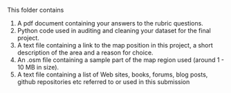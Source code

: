 This folder contains
1. A pdf document containing your answers to the rubric questions.
2. Python code used in auditing and cleaning your dataset for the final project. 
3. A text file containing a link to the map position in this project, a short description of the area and a reason for choice.
4. An .osm file containing a sample part of the map region used (around 1 - 10 MB in size). 
5. A text file containing a list of Web sites, books, forums, blog posts, github repositories etc referred to or used in this submission
